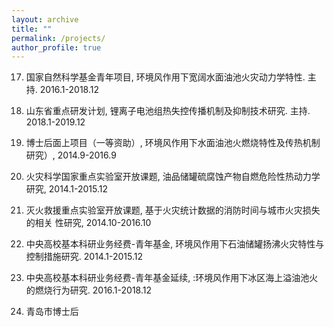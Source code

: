 ```yaml
---
layout: archive
title: ""
permalink: /projects/
author_profile: true
---
```




17. 国家自然科学基金青年项目, 环境风作用下宽阔水面油池火灾动力学特性. 主持. 2016.1-2018.12

27. 山东省重点研发计划, 锂离子电池组热失控传播机制及抑制技术研究. 主持. 2018.1-2019.12

37. 博士后面上项目（一等资助）, 环境风作用下水面油池火燃烧特性及传热机制研究）, 2014.9-2016.9

47. 火灾科学国家重点实验室开放课题, 油品储罐硫腐蚀产物自燃危险性热动力学研究, 2014.1-2015.12

57. 灭火救援重点实验室开放课题, 基于火灾统计数据的消防时间与城市火灾损失的相关 性研究, 2014.10-2016.10

67. 中央高校基本科研业务经费-青年基金, 环境风作用下石油储罐扬沸火灾特性与控制措施研究. 2014.1-2015.12

77. 中央高校基本科研业务经费-青年基金延续, :环境风作用下冰区海上溢油池火的燃烧行为研究. 2016.1-2018.12

87. 青岛市博士后

    ​

